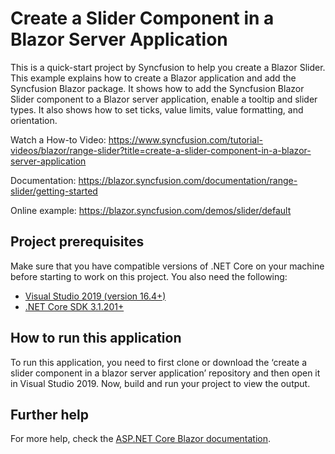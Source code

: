 # Create a Slider Component in a Blazor Server Application

This is a quick-start project by Syncfusion to help you create a Blazor Slider. This example explains how to create a Blazor application and add the Syncfusion Blazor package. It shows how to add the Syncfusion Blazor Slider component to a Blazor server application, enable a tooltip and slider types. It also shows how to set ticks, value limits, value formatting, and orientation.

Watch a How-to Video: https://www.syncfusion.com/tutorial-videos/blazor/range-slider?title=create-a-slider-component-in-a-blazor-server-application

Documentation: https://blazor.syncfusion.com/documentation/range-slider/getting-started

Online example: https://blazor.syncfusion.com/demos/slider/default 

## Project prerequisites
Make sure that you have compatible versions of .NET Core on your machine before starting to work on this project. You also need the following:
* [Visual Studio 2019 (version 16.4+)]( https://visualstudio.microsoft.com/downloads)
* [.NET Core SDK 3.1.201+](https://dotnet.microsoft.com/download/dotnet-core/3.1)

## How to run this application
To run this application, you need to first clone or download the ‘create a slider component in a blazor server application’ repository and then open it in Visual Studio 2019. Now, build and run your project to view the output.

## Further help

For more help, check the [ASP.NET Core Blazor documentation](https://docs.microsoft.com/en-us/aspnet/core/blazor).
